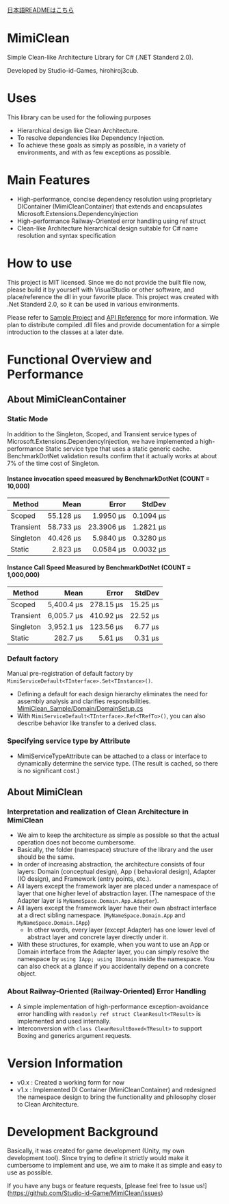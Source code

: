 [日本語READMEはこちら](/README.md)

# MimiClean
Simple Clean-like Architecture Library for C# (.NET Standerd 2.0).

Developed by Studio-id-Games, hirohiroj3cub.

# Uses
This library can be used for the following purposes
- Hierarchical design like Clean Architecture.
- To resolve dependencies like Dependency Injection.
- To achieve these goals as simply as possible, in a variety of environments, and with as few exceptions as possible.

# Main Features

- High-performance, concise dependency resolution using proprietary DIContainer (MimiCleanContainer) that extends and encapsulates Microsoft.Extensions.DependencyInjection
- High-performance Railway-Oriented error handling using ref struct
- Clean-like Architecture hierarchical design suitable for C# name resolution and syntax specification

# How to use

This project is MIT licensed. Since we do not provide the built file now, please build it by yourself with VisualStudio or other software, and place/reference the dll in your favorite place. This project was created with .Net Standerd 2.0, so it can be used in various environments.

Please refer to [Sample Project](/MimiClean/MimiCleanSample) and [API Reference](https://studio-id-game.github.io/MimiClean/api/StudioIdGames) for more information. We plan to distribute compiled .dll files and provide documentation for a simple introduction to the classes at a later date.

# Functional Overview and Performance

## About MimiCleanContainer

### Static Mode

In addition to the Singleton, Scoped, and Transient service types of Microsoft.Extensions.DependencyInjection, we have implemented a high-performance Static service type that uses a static generic cache.
BenchmarkDotNet validation results confirm that it actually works at about 7% of the time cost of Singleton.

#### Instance invocation speed measured by BenchmarkDotNet (COUNT = 10,000)

| Method | Mean | Error | StdDev |
|-----------|----------:|----------:|---------:|
Scoped | 55.128 µs | 1.9950 µs | 0.1094 µs | Transient | 58.733 µs
Transient | 58.733 µs | 23.3906 µs | 1.2821 µs | Singleton | 40.426 µs | 1.9994 µs | 0.1094 µs
Singleton | 40.426 µs | 5.9840 µs | 0.3280 µs | Static | 2.823 µs
| Static | 2.823 µs | 0.0584 µs | 0.0032 µs

#### Instance Call Speed Measured by BenchmarkDotNet (COUNT = 1,000,000)

| Method | Mean | Error | StdDev |
|-----------|----------:|----------:|---------:|
| Scoped | 5,400.4 µs | 278.15 µs | 15.25 µs | Transient | 6,005.5 µs | 6,005.5 µs | 6,005.5 µs
Transient | 6,005.7 µs | 410.92 µs | 22.52 µs | Singleton | 3,952 µs | 3,952 µs | 3,999.5 µs
Singleton | 3,952.1 µs | 123.56 µs | 6.77 µs | Static | 282.7 µs | 15.25 µs
| Static | 282.7 µs | 5.61 µs | 0.31 µs

### Default factory

Manual pre-registration of default factory by `MimiServiceDefault<TInterface>.Set<TInstance>()`.
- Defining a default for each design hierarchy eliminates the need for assembly analysis and clarifies responsibilities. [MimiClean_Sample/Domain/DomainSetup.cs](/MimiClean/MimiClean_Sample/Domain/DomainSetup.cs)
- With `MimiServiceDefault<TInterface>.Ref<TRefTo>()`, you can also describe behavior like transfer to a derived class. 

### Specifying service type by Attribute

- MimiServiceTypeAttribute can be attached to a class or interface to dynamically determine the service type. (The result is cached, so there is no significant cost.)

## About MimiClean

### Interpretation and realization of Clean Architecture in MimiClean

- We aim to keep the architecture as simple as possible so that the actual operation does not become cumbersome.
- Basically, the folder (namespace) structure of the library and the user should be the same.
- In order of increasing abstraction, the architecture consists of four layers: Domain (conceptual design), App ( behavioral design), Adapter (IO design), and Framework (entry points, etc.).
- All layers except the framework layer are placed under a namespace of layer that one higher level of abstraction layer. (The namespace of the Adapter layer is `MyNameSpace.Domain.App.Adapter`).
- All layers except the framework layer have their own abstract interface at a direct sibling namespace. (`MyNameSpace.Domain.App` and `MyNameSpace.Domain.IApp`)
  - In other words, every layer (except Adapter) has one lower level of abstract layer and concrete layer directly under it.
- With these structures, for example, when you want to use an App or Domain interface from the Adapter layer, you can simply resolve the namespace by `using IApp; using IDomain` inside the namespace. You can also check at a glance if you accidentally depend on a concrete object.

### About Railway-Oriented (Railway-Oriented) Error Handling

- A simple implementation of high-performance exception-avoidance error handling with `readonly ref struct CleanResult<TResult>` is implemented and used internally.
- Interconversion with `class CleanResultBoxed<TResult>` to support Boxing and generics argument requests.

# Version Information

- v0.x : Created a working form for now
- v1.x : Implemented DI Container (MimiCleanContainer) and redesigned the namespace design to bring the functionality and philosophy closer to Clean Architecture.

# Development Background

Basically, it was created for game development (Unity, my own development tool). Since trying to define it strictly would make it cumbersome to implement and use, we aim to make it as simple and easy to use as possible.

If you have any bugs or feature requests, [please feel free to Issue us!] (https://github.com/Studio-id-Game/MimiClean/issues)